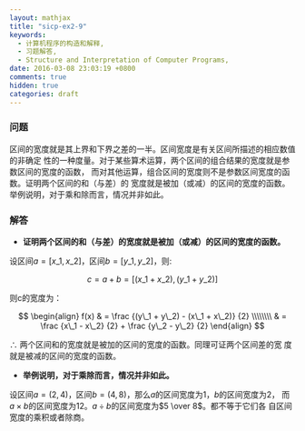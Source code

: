 ```yaml
---
layout: mathjax
title: "sicp-ex2-9"
keywords:
  - 计算机程序的构造和解释,
  - 习题解答,
  - Structure and Interpretation of Computer Programs,
date: 2016-03-08 23:03:19 +0800
comments: true
hidden: true
categories: draft
---
```


### 问题

区间的宽度就是其上界和下界之差的一半。区间宽度是有关区间所描述的相应数值的非确定
性的一种度量。对于某些算术运算，两个区间的组合结果的宽度就是参数区间的宽度的函数，
而对其他运算，组合区间的宽度则不是参数区间宽度的函数。证明两个区间的和（与差）的
宽度就是被加（或减）的区间的宽度的函数。举例说明，对于乘和除而言，情况并非如此。

### 解答

+ **证明两个区间的和（与差）的宽度就是被加（或减）的区间的宽度的函数。**

设区间$a = [x\_1, x\_2]$，区间$b = [y\_1, y\_2]$，则:

$$
c = a + b = [(x\_1 + x\_2), (y\_1 + y\_2)]
$$

则c的宽度为：

$$
\begin{align}
f(x) & =  \frac {(y\_1 + y\_2) - (x\_1 + x\_2)} {2} \\\\\\\\
     & =  \frac {x\_1 - x\_2} {2} + \frac {y\_2 - y\_2} {2}
\end{align}
$$

$\therefore$ 两个区间和的宽度就是被加的区间的宽度的函数。同理可证两个区间差的宽
度就是被减的区间的宽度的函数。

+ **举例说明，对于乘除而言，情况并非如此。**

设区间$a = (2, 4)$，区间$b = (4, 8)$，那么$a$的区间宽度为1，$b$的区间宽度为2，
而$a \times b$的区间宽度为12。$a \div b$的区间宽度为$5 \over 8$。都不等于它们各
自区间宽度的乘积或者除商。
